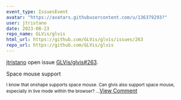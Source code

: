 ```yaml
---
event_type: IssuesEvent
avatar: "https://avatars.githubusercontent.com/u/136379293?"
user: jtristano
date: 2023-08-23
repo_name: GLVis/glvis
html_url: https://github.com/GLVis/glvis/issues/263
repo_url: https://github.com/GLVis/glvis
---
```


<a href='https://github.com/jtristano' target='_blank'>jtristano</a> open issue <a href='https://github.com/GLVis/glvis/issues/263' target='_blank'>GLVis/glvis#263</a>.

<p>Space mouse support</p><small>I know that onshape supports space mouse.  Can glvis also support space mouse, especially in live mode within the browser?...</small><a href='https://github.com/GLVis/glvis/issues/263' target='_blank'>View Comment</a>